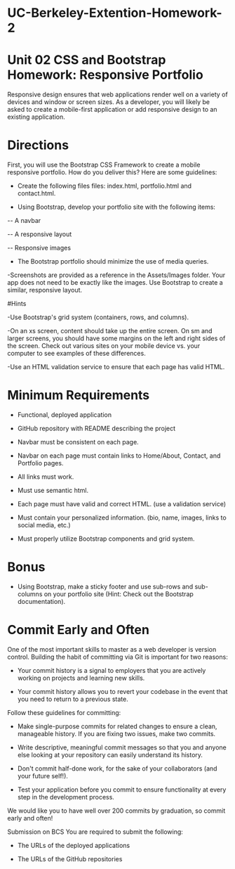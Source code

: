 # UC-Berkeley-Extention-Homework-2

# Unit 02 CSS and Bootstrap Homework: Responsive Portfolio
Responsive design ensures that web applications render well on a variety of devices and window or screen sizes. As a developer, you will likely be asked to create a mobile-first application or add responsive design to an existing application.

# Directions
First, you will use the Bootstrap CSS Framework to create a mobile responsive portfolio. How do you deliver this? Here are some guidelines:

- Create the following files files: index.html, portfolio.html and contact.html.

- Using Bootstrap, develop your portfolio site with the following items:

-- A navbar

-- A responsive layout

-- Responsive images

- The Bootstrap portfolio should minimize the use of media queries.

-Screenshots are provided as a reference in the Assets/Images folder. Your app does not need to be exactly like the images. Use Bootstrap to create a similar, responsive layout.

#Hints

-Use Bootstrap's grid system (containers, rows, and columns).

-On an xs screen, content should take up the entire screen. On sm and larger screens, you should have some margins on the left and right sides of the screen. Check out various sites on your mobile device vs. your computer to see examples of these differences.

-Use an HTML validation service to ensure that each page has valid HTML.

# Minimum Requirements

- Functional, deployed application

- GitHub repository with README describing the project

- Navbar must be consistent on each page.

- Navbar on each page must contain links to Home/About, Contact, and Portfolio pages.

- All links must work.

- Must use semantic html.

- Each page must have valid and correct HTML. (use a validation service)

- Must contain your personalized information. (bio, name, images, links to social media, etc.)

- Must properly utilize Bootstrap components and grid system.

# Bonus

- Using Bootstrap, make a sticky footer and use sub-rows and sub-columns on your portfolio site (Hint: Check out the Bootstrap documentation).

# Commit Early and Often
One of the most important skills to master as a web developer is version control. Building the habit of committing via Git is important for two reasons:

- Your commit history is a signal to employers that you are actively working on projects and learning new skills.

- Your commit history allows you to revert your codebase in the event that you need to return to a previous state.

Follow these guidelines for committing:

- Make single-purpose commits for related changes to ensure a clean, manageable history. If you are fixing two issues, make two commits.

- Write descriptive, meaningful commit messages so that you and anyone else looking at your repository can easily understand its history.

- Don't commit half-done work, for the sake of your collaborators (and your future self!).

- Test your application before you commit to ensure functionality at every step in the development process.

We would like you to have well over 200 commits by graduation, so commit early and often!

Submission on BCS
You are required to submit the following:

- The URLs of the deployed applications

- The URLs of the GitHub repositories
